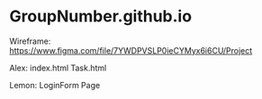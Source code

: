 # GroupNumber.github.io

Wireframe:
https://www.figma.com/file/7YWDPVSLP0ieCYMyx6i6CU/Project


Alex: index.html
      Task.html
      
Lemon: LoginForm Page
     
